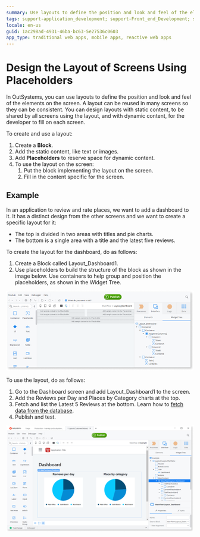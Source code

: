 ```yaml
---
summary: Use layouts to define the position and look and feel of the elements on the screen. A layout can be reused in many screens so they can be consistent.
tags: support-application_development; support-Front_end_Development; support-Front_end_Development-featured; support-webapps
locale: en-us
guid: 1ac298ad-4931-46ba-bc63-5e27536c0603
app_type: traditional web apps, mobile apps, reactive web apps
---
```


# Design the Layout of Screens Using Placeholders

In OutSystems, you can use layouts to define the position and look and feel of the elements on the screen. A layout can be reused in many screens so they can be consistent. You can design layouts with static content, to be shared by all screens using the layout, and with dynamic content, for the developer to fill on each screen.

To create and use a layout:

1. Create a **Block**. 
1. Add the static content, like text or images. 
1. Add **Placeholders** to reserve space for dynamic content. 
1. To use the layout on the screen: 
    1. Put the block implementing the layout on the screen. 
    1. Fill in the content specific for the screen. 

## Example

In an application to review and rate places, we want to add a dashboard to it. It has a distinct design from the other screens and we want to create a specific layout for it:

* The top is divided in two areas with titles and pie charts.
* The bottom is a single area with a title and the latest five reviews. 

To create the layout for the dashboard, do as follows:

1. Create a Block called Layout_Dashboard1. 
1. Use placeholders to build the structure of the block as shown in the image below. Use containers to help group and position the placeholders, as shown in the Widget Tree. 

![](images/design-screens-layout-1.png)

To use the layout, do as follows:

1. Go to the Dashboard screen and add Layout_Dashboard1 to the screen. 
1. Add the Reviews per Day and Places by Category charts at the top. 
1. Fetch and list the Latest 5 Reviews at the bottom. Learn how to [fetch data from the database](<../../data/query/fetch-display.md>). 
1. Publish and test. 

![](images/design-screens-layout-2.png)
